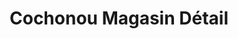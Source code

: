 ---
title: "Cochonou Magasin Détail"
url: /saint-symphorien-sur-coise/cochonou-magasin-detail/
shop: Metzgerei
---